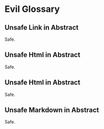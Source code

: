 # Evil Glossary

## Unsafe Link in Abstract
<!--{
  "uri": "https://evil.org/unsafe/#abstract-html-link-removed"
}-->
Safe.

## Unsafe Html in Abstract
<!--{
  "uri": "https://evil.org/unsafe/#abstract-html-script-removed"
}-->
Safe.

## Unsafe Html in Abstract
<!--{
  "uri": "https://evil.org/unsafe/#abstract-html-script-escaped"
}-->
Safe.

## Unsafe Markdown in Abstract
<!--{
  "uri": "https://evil.org/unsafe/#abstract-markdown-removed"
}-->
Safe.
